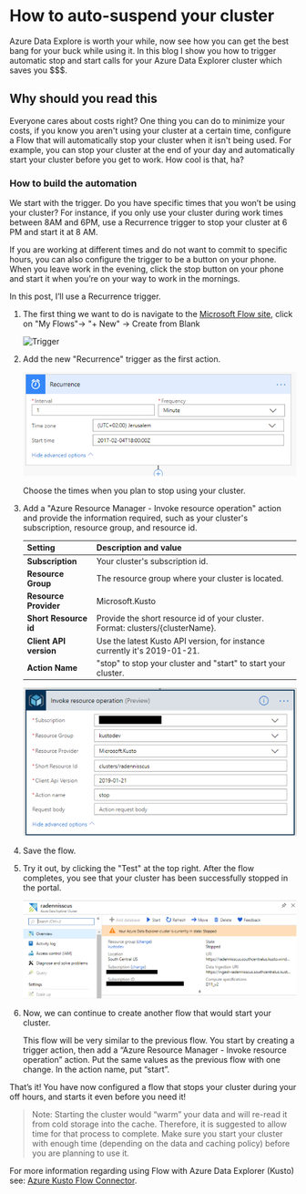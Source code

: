# How to auto-suspend your cluster

Azure Data Explore is worth your while, now see how you can get the best bang for your buck while using it. In this blog I show you how to trigger automatic stop and start calls for your Azure Data Explorer cluster which saves you $$$.

## Why should you read this

Everyone cares about costs right? One thing you can do to minimize your costs, if you know you aren't using your cluster at a certain time, configure a Flow that will automatically stop your cluster when it isn't being used. For example, you can stop your cluster at the end of your day and automatically start your cluster before you get to work. How cool is that, ha?

### How to build the automation

We start with the trigger. Do you have specific times that you won’t be using your cluster? For instance, if you only use your cluster during work times between 8AM and 6PM, use a Recurrence trigger to stop your cluster at 6 PM and start it at 8 AM.

If you are working at different times and do not want to commit to specific hours, you can also configure the trigger to be a button on your phone. When you leave work in the evening, click the stop button on your phone and start it when you’re on your way to work in the mornings.

In this post, I’ll use a Recurrence trigger.

1. The first thing we want to do is navigate to the [Microsoft Flow site](https://preview.flow.microsoft.com/en-us/), click on "My Flows"-> "+ New" -> Create from Blank

    ![Trigger](../resources/images/create-flow-from-blank.PNG "Trigger")

1. Add the new "Recurrence" trigger as the first action.

    ![Add recurrence trigger](../resources/images/trigger-6pm.PNG "Add recurrence trigger")

    Choose the times when you plan to stop using your cluster.

1. Add a "Azure Resource Manager - Invoke resource operation" action and provide the information required, such as your cluster's subscription, resource group, and resource id.

    | Setting   | Description and value   |
    | --------- | ----------------------- |
    | **Subscription** | Your cluster's subscription id. |
    | **Resource Group** | The resource group where your cluster is located. |
    | **Resource Provider** | Microsoft.Kusto |
    | **Short Resource id** | Provide the short resource id of your cluster. Format: clusters/{clusterName}. |
    | **Client API version** | Use the latest Kusto API version, for instance currently it's 2019-01-21. |
    | **Action Name** | "stop" to stop your cluster and "start" to start your cluster. |

    ![Add recurrence trigger](../resources/images/azure-resource-manager-invoke.PNG "Add recurrence trigger")

1. Save the flow.

1. Try it out, by clicking the "Test" at the top right. After the flow completes,  you see that your cluster has been successfully stopped in the portal.

    ![Add recurrence trigger](../resources/images/cluster-stopped.PNG "Add recurrence trigger")

1. Now, we can continue to create another flow that would start your cluster.

    This flow will be very similar to the previous flow. You start by creating a trigger action, then add a “Azure Resource Manager - Invoke resource operation” action. Put the same values as the previous flow with one change. In the action name, put “start”.

That’s it! You have now configured a flow that stops your cluster during your off hours, and starts it even before you need it!

> Note: Starting the cluster would “warm” your data and will re-read it from cold storage into the cache. Therefore, it is suggested to allow time for that process to complete. Make sure you start your cluster with enough time (depending on the data and caching policy) before you are planning to use it.

For more information regarding using Flow with Azure Data Explorer (Kusto) see: [Azure Kusto Flow Connector](https://docs.microsoft.com/en-us/azure/kusto/tools/flow).